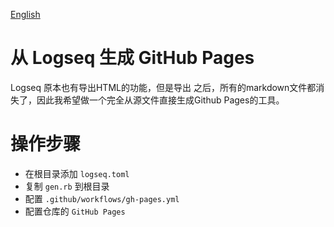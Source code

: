 [English](./README.md)

# 从 Logseq 生成 GitHub Pages

Logseq 原本也有导出HTML的功能，但是导出 之后，所有的markdown文件都消失了，因此我希望做一个完全从源文件直接生成Github Pages的工具。

# 操作步骤

* 在根目录添加 `logseq.toml`
* 复制 `gen.rb` 到根目录
* 配置 `.github/workflows/gh-pages.yml`
* 配置仓库的 `GitHub Pages`